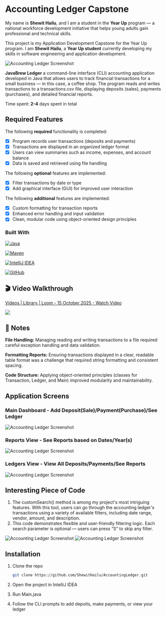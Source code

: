 # Accounting Ledger Capstone

My name is **Shewit Hailu**, and I am a student in the **Year Up** program — a national workforce development initiative that helps young adults gain professional and technical skills.

This project is my Application Development Capstone for the Year Up program. I am **Shewit Hailu**, a **Year Up student** currently developing my skills in software engineering and application development.

![Accounting Ledger Screenshot](images/screen.png)

**JavaBrew Ledger** a command-line interface (CLI) accounting application developed in Java that allows users to track financial transactions for a small business — in this case, a coffee shop. The program reads and writes transactions to a transactions.csv file, displaying deposits (sales), payments (purchases), and detailed financial reports.


Time spent: **2-4** days spent in total

## Required Features

The following **required** functionality is completed:

- [x] Program records user transactions (deposits and payments)
- [x] Transactions are displayed in an organized ledger format
- [x] Users can view summaries such as income, expenses, and account balance
- [x] Data is saved and retrieved using file handling

The following **optional** features are implemented:

- [x] Filter transactions by date or type
- [x] Add graphical interface (GUI) for improved user interaction

The following **additional** features are implemented:

- [x] Custom formatting for transaction reports
- [x] Enhanced error handling and input validation
- [x] Clean, modular code using object-oriented design principles

### Built With

[![Java][Java.com]][Java-url]


[![Maven][Maven.apache.org]][Maven-url]


[![IntelliJ IDEA][IntelliJ.com]][IntelliJ-url]


[![GitHub][GitHub.com]][GitHub-url]


[Java.com]: https://img.shields.io/badge/Java-ED8B00?style=for-the-badge&logo=openjdk&logoColor=white
[Java-url]: https://www.java.com/


[Maven.apache.org]: https://img.shields.io/badge/Maven-C71A36?style=for-the-badge&logo=apachemaven&logoColor=white
[Maven-url]: https://maven.apache.org/


[IntelliJ.com]: https://img.shields.io/badge/IntelliJ_IDEA-000000?style=for-the-badge&logo=intellij-idea&logoColor=white
[IntelliJ-url]: https://www.jetbrains.com/idea/


[GitHub.com]: https://img.shields.io/badge/GitHub-181717?style=for-the-badge&logo=github&logoColor=white
[GitHub-url]: https://github.com/



## 🎬 Video Walkthrough
<div>
    <a href="https://www.loom.com/share/0009564a5f944772b84eef622f7dd7b3">
      <p>Videos | Library | Loom - 15 October 2025 - Watch Video</p>
    </a>
    <a href="https://www.loom.com/share/0009564a5f944772b84eef622f7dd7b3">
      <img style="max-width:300px;" src="https://cdn.loom.com/sessions/thumbnails/0009564a5f944772b84eef622f7dd7b3-0e1d31d9ca0c7306-full-play.gif">
    </a>
  </div>




## 📝 Notes

**File Handling:** Managing reading and writing transactions to a file required careful exception handling and data validation.

**Formatting Reports:** Ensuring transactions displayed in a clear, readable table format was a challenge that required string formatting and consistent spacing.

**Code Structure:** Applying object-oriented principles (classes for Transaction, Ledger, and Main) improved modularity and maintainability.


## Application Screens

### Main Dashboard - Add Deposit(Sale)/Payment(Purchase)/See Ledger
![Accounting Ledger Screenshot](images/screen.png)

### Reports View - See Reports based on Dates/Year(s)
![Accounting Ledger Screenshot](images/pic1.png)

### Ledgers View - View All Deposits/Payments/See Reports
![Accounting Ledger Screenshot](images/pic2.png)


## Interesting Piece of Code
1. The customSearch() method is among my project's most intriguing features. With this tool, users can go through the accounting ledger's transactions using a variety of available filters, including date range, vendor, amount, and description.
2. This code demonstrates flexible and user-friendly filtering logic. Each search parameter is optional — users can press “S” to skip any filter.

![Accounting Ledger Screenshot](images/pi2.png)
![Accounting Ledger Screenshot](images/pi3.png)



## Installation

1. Clone the repo
   ```sh
   git clone https://github.com/ShewitHailu/AccountingLedger.git

2. Open the project in IntelliJ IDEA
   
3. Run Main.java
4. Follow the CLI prompts to add depoits, make payments, or view your ledger